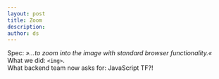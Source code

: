 ```yaml
---
layout: post
title: Zoom
description:
author: ds
---
```


Spec: _»…to zoom into the image with standard browser functionality.«_  
What we did: `<img>`.  
What backend team now asks for: JavaScript TF?!
